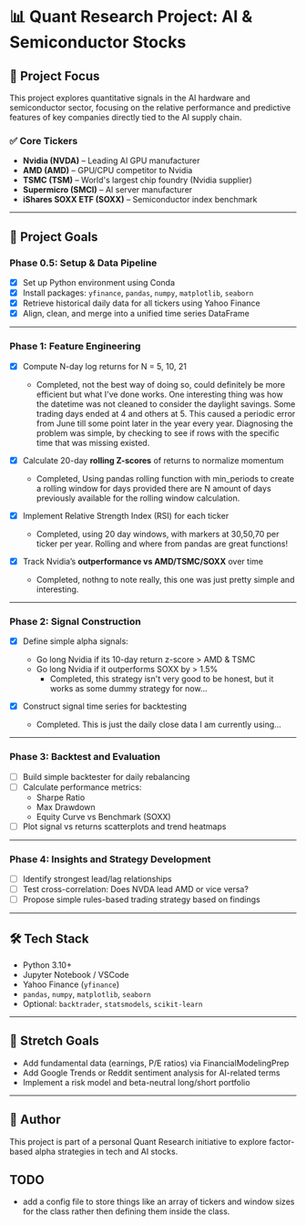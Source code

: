 # 📊 Quant Research Project: AI & Semiconductor Stocks

## 🧠 Project Focus
This project explores quantitative signals in the AI hardware and semiconductor sector, focusing on the relative performance and predictive features of key companies directly tied to the AI supply chain.

### ✅ Core Tickers
- **Nvidia (NVDA)** – Leading AI GPU manufacturer
- **AMD (AMD)** – GPU/CPU competitor to Nvidia
- **TSMC (TSM)** – World's largest chip foundry (Nvidia supplier)
- **Supermicro (SMCI)** – AI server manufacturer
- **iShares SOXX ETF (SOXX)** – Semiconductor index benchmark

---

## 🎯 Project Goals

### Phase 0.5: Setup & Data Pipeline
- [x] Set up Python environment using Conda
- [x] Install packages: `yfinance`, `pandas`, `numpy`, `matplotlib`, `seaborn`
- [x] Retrieve historical daily data for all tickers using Yahoo Finance
- [x] Align, clean, and merge into a unified time series DataFrame

---

### Phase 1: Feature Engineering
- [x] Compute N-day log returns for N = 5, 10, 21
  - Completed, not the best way of doing so, could definitely be more efficient but what I've done works. One interesting thing was how the datetime was not cleaned to consider the daylight savings. Some trading days ended at 4 and others at 5. This caused a periodic error from June till some point later in the year every year. Diagnosing the problem was simple, by checking to see if rows with the specific time that was missing existed.

- [x] Calculate 20-day **rolling Z-scores** of returns to normalize momentum
  - Completed, Using pandas rolling function with min_periods to create a rolling window for days provided there are N amount of days previously available for the rolling window calculation.

- [x] Implement Relative Strength Index (RSI) for each ticker
  - Completed, using 20 day windows, with markers at 30,50,70 per ticker per year. Rolling and where from pandas are great functions! 
  
- [x] Track Nvidia’s **outperformance vs AMD/TSMC/SOXX** over time
  - Completed, nothng to note really, this one was just pretty simple and interesting.
---

### Phase 2: Signal Construction
- [x] Define simple alpha signals:
  - Go long Nvidia if its 10-day return z-score > AMD & TSMC
  - Go long Nvidia if it outperforms SOXX by > 1.5%
    - Completed, this strategy isn't very good to be honest, but it works as some dummy strategy for now... 

- [x] Construct signal time series for backtesting
  - Completed. This is just the daily close data I am currently using...
---

### Phase 3: Backtest and Evaluation
- [ ] Build simple backtester for daily rebalancing
- [ ] Calculate performance metrics:
  - Sharpe Ratio
  - Max Drawdown
  - Equity Curve vs Benchmark (SOXX)
- [ ] Plot signal vs returns scatterplots and trend heatmaps

---

### Phase 4: Insights and Strategy Development
- [ ] Identify strongest lead/lag relationships
- [ ] Test cross-correlation: Does NVDA lead AMD or vice versa?
- [ ] Propose simple rules-based trading strategy based on findings

---

## 🛠 Tech Stack
- Python 3.10+
- Jupyter Notebook / VSCode
- Yahoo Finance (`yfinance`)
- `pandas`, `numpy`, `matplotlib`, `seaborn`
- Optional: `backtrader`, `statsmodels`, `scikit-learn`

---

## 🔭 Stretch Goals
- Add fundamental data (earnings, P/E ratios) via FinancialModelingPrep
- Add Google Trends or Reddit sentiment analysis for AI-related terms
- Implement a risk model and beta-neutral long/short portfolio

---

## 📌 Author
This project is part of a personal Quant Research initiative to explore factor-based alpha strategies in tech and AI stocks.

## TODO
- add a config file to store things like an array of tickers and window sizes for the class rather then defining them inside the class.